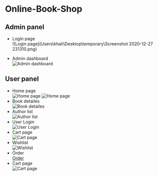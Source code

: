 # Online-Book-Shop
## Admin panel
- Login page   
![Login page](Users\khali\Desktop\temporary\Screenshot 2020-12-27 231310.png)

- Admin dashboard   
![Admin dashboard](https://prntscr.com/waxj9k)
## User panel
- Home page   
![Home page](https://prntscr.com/waxk7u)
![Home page](https://prntscr.com/waxldw)
- Book detailes   
![Book detailes](https://prntscr.com/waxoah)
- Author list   
![Author list](https://prntscr.com/waxmne)
- User Login   
![User Login](https://prntscr.com/waxnaj)
- Cart page    
![Cart page](https://prntscr.com/waxp4q)
- Wishlist    
![Wishlist](https://prntscr.com/waxpoa)
- Order   
[Order](https://prntscr.com/waxqje)
- Cart page   
![Cart page](https://prntscr.com/waxp4q)
